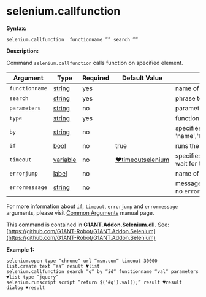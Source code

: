 # selenium.callfunction

**Syntax:**

```G1ANT
selenium.callfunction  functionname ‴‴ search ‴‴
```

**Description:**

Command `selenium.callfunction` calls function on specified element.

| Argument | Type | Required | Default Value | Description |
| -------- | ---- | -------- | ------------- | ----------- |
|`functionname`| [string](https://github.com/G1ANT-Robot/G1ANT.Manual/blob/master/G1ANT-Language/Structures/string.md) | yes |  | name of function to call |
|`search`| [string](https://github.com/G1ANT-Robot/G1ANT.Manual/blob/master/G1ANT-Language/Structures/string.md) | yes |  | phrase to find element by |
|`parameters`| [string](https://github.com/G1ANT-Robot/G1ANT.Manual/blob/master/G1ANT-Language/Structures/string.md) | no |  | parameters to be passed to the function |
|`type`| [string](https://github.com/G1ANT-Robot/G1ANT.Manual/blob/master/G1ANT-Language/Structures/string.md) | yes |  | function call type, either ‴javascript‴ or ‴jquery‴ |
|`by`| [string](https://github.com/G1ANT-Robot/G1ANT.Manual/blob/master/G1ANT-Language/Structures/string.md) | no |  | specifies an element, accepts 'name','text','title','class','id','selector','query','jquery' |
|`if`| [bool](https://github.com/G1ANT-Robot/G1ANT.Manual/blob/master/G1ANT-Language/Structures/bool.md) | no | true | runs the command only if condition is true |
|`timeout`| [variable](https://github.com/G1ANT-Robot/G1ANT.Manual/blob/master/G1ANT-Language/Special-Characters/variable.md) | no | [♥timeoutselenium](https://github.com/G1ANT-Robot/G1ANT.Manual/blob/master/G1ANT-Language/Variables/Special-Variables.md) | specifies time in milliseconds for G1ANT.Robot to wait for the command to be executed |
|`errorjump` | [label](https://github.com/G1ANT-Robot/G1ANT.Manual/blob/master/G1ANT-Language/Structures/label.md) | no | | name of the label to jump to if given `timeout` expires |
|`errormessage`| [string](https://github.com/G1ANT-Robot/G1ANT.Manual/blob/master/G1ANT-Language/Structures/string.md) | no |  | message that will be shown in case error occurs and no `errorjump` argument is specified |

For more information about `if`, `timeout`, `errorjump` and `errormessage` arguments, please visit [Common Arguments](https://github.com/G1ANT-Robot/G1ANT.Manual/blob/master/G1ANT-Language/Common-Arguments.md)  manual page.

This command is contained in **G1ANT.Addon.Selenium.dll**.
See: [https://github.com/G1ANT-Robot/G1ANT.Addon.Selenium](https://github.com/G1ANT-Robot/G1ANT.Addon.Selenium)

**Example 1:**

```G1ANT
selenium.open type ‴chrome‴ url ‴msn.com‴ timeout 30000
list.create text ‴aa‴ result ♥list
selenium.callfunction search ‴q‴ by ‴id‴ functionname ‴val‴ parameters ♥list type ‴jquery‴
selenium.runscript script ‴return $('#q').val();‴ result ♥result
dialog ♥result
```
